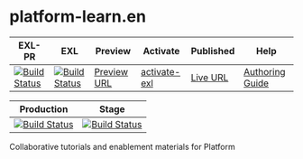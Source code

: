 # platform-learn.en

| EXL-PR | EXL | Preview | Activate | Published | Help |
|--- |--- |--- |--- |--- |--- |
| [![Build Status](https://docs.ci.corp.adobe.com/view/exl-pr/job/platform-learn.en_pr-exl/badge/icon)](https://docs.ci.corp.adobe.com/view/exl-pr/job/platform-learn.en_pr-exl/lastBuild/) | [![Build Status](https://docs.ci.corp.adobe.com/view/exl/job/platform-learn.en_exl/lastBuild/badge/icon)](https://docs.ci.corp.adobe.com/view/exl/job/platform-learn.en_exl/lastBuild/lastBuild) | [Preview URL](https://experienceleague.corp.adobe.com/docs/platform-learn/tutorials/overview.html?lang=en) | [activate-exl](https://docs.ci.corp.adobe.com/job/activate-exl/build/)| [Live URL](https://experienceleague.adobe.com/docs/platform-learn/tutorials/overview.html?lang=en) | [Authoring Guide](https://experienceleague.adobe.com/docs/authoring-guide-exl/using/home.html?lang=en) |

| Production | Stage |
|---|---|
| [![Build Status](https://docs.ci.corp.adobe.com/job/platform-learn.en_production/badge/icon)](https://docs.ci.corp.adobe.com/job/platform-learn.en_production/lastBuild) | [![Build Status](https://docs.ci.corp.adobe.com/job/platform-learn.en_stage/badge/icon)](https://docs.ci.corp.adobe.com/job/platform-learn.en_stage/lastBuild) |

Collaborative tutorials and enablement materials for Platform
